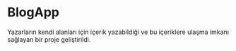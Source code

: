 # BlogApp
Yazarların kendi alanları için içerik yazabildiği ve bu içeriklere ulaşma imkanı sağlayan bir proje geliştirildi.
